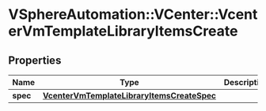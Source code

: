 # VSphereAutomation::VCenter::VcenterVmTemplateLibraryItemsCreate

## Properties
Name | Type | Description | Notes
------------ | ------------- | ------------- | -------------
**spec** | [**VcenterVmTemplateLibraryItemsCreateSpec**](VcenterVmTemplateLibraryItemsCreateSpec.md) |  | 


